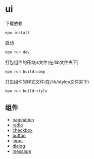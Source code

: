 # ui

下载依赖

```bash
npm install 
```

启动

```bash
npm run dev
```

打包组件的压缩js文件(在/lib文件夹下)

```bash
npm run build:comp
```

打包组件的样式文件(在/lib/styles文件夹下)

```bash
npm run build:style
```

## 组件

* [pagination](./src/packages/Pagination)
* [radio](./src/packages/Radio)
* [checkbox](./src/packages/Checkbox)
* [button](./src/packages/Button)
* [input](./src/packages/Input)
* [dialog](./src/packages/Dialog)
* [message](./src/packages/Message)